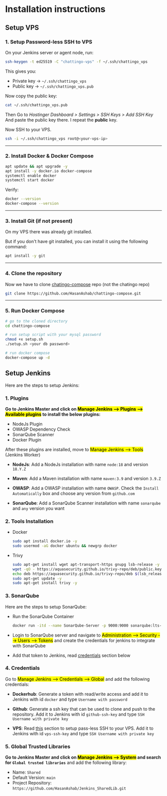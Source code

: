 
# Installation instructions
## Setup VPS
### 1. Setup Password-less SSH to VPS
On your Jenkins server or agent node, run:

```bash
ssh-keygen -t ed25519 -C "chattingo-vps" -f ~/.ssh/chattingo_vps
```

This gives you:

* Private key → `~/.ssh/chattingo_vps`
* Public key → `~/.ssh/chattingo_vps.pub`

Now copy the public key:
```bash
cat ~/.ssh/chattingo_vps.pub
```

Then Go to _Hostinger Dashboard > Settings > SSH Keys > Add SSH Key_ And paste the public key there.
I repeat the **public** key.

Now SSH to your VPS.
```bash
ssh -i ~/.ssh/chattingo_vps root@<your-vps-ip>
```

---


### 2. Install Docker & Docker Compose

```bash
apt update && apt upgrade -y
apt install -y docker.io docker-compose
systemctl enable docker
systemctl start docker
```

Verify:

```bash
docker --version
docker-compose --version
```

---

### 3. Install Git (if not present)
On my VPS there was already git installed.

But if you don't have git installed, you can install it using the following command:
```bash
apt install -y git
```

---

### 4. Clone the repository
Now we have to clone [chatingo-compose](https://github.com/HasanAshab/chattingo-compose) repo (not the chatingo repo)

```bash
git clone https://github.com/HasanAshab/chattingo-compose.git
```

---
### 5. Run Docker Compose
```bash
# go to the cloned directory
cd chattingo-compose

# run setup script with your mysql password
chmod +x setup.sh
./setup.sh <your db password>

# run docker compose
docker-compose up -d
```

## Setup Jenkins
Here are the steps to setup Jenkins:

### 1. Plugins
<b> Go to Jenkins Master and click on  <mark>Manage Jenkins --> Plugins --> Available plugins</mark> to install the below plugins: </b>
  - NodeJs Plugin
  - OWASP Dependency Check
  - SonarQube Scanner
  - Docker Plugin

After these plugins are installed, move to <mark>Manage Jenkins --> Tools </mark> (Jenkins Worker)
- **NodeJs**: Add a NodeJs installation with name `node:18` and version `18.Y.Z`

- **Maven**: Add a Maven installation with name `maven:3.9` and version `3.9.Z`

- **OWASP**: Add a OWASP installation with name `OWASP`. Check the `Install Automatically` box and choose any version from `github.com`

- **SonarQube**: Add a SonarQube Scanner installation with name `sonarqube` and `any` version you want

### 2. Tools Installation
- Docker
  ```bash
  sudo apt install docker.io -y
  sudo usermod -aG docker ubuntu && newgrp docker
  ```
- Trivy
  ```bash
  sudo apt-get install wget apt-transport-https gnupg lsb-release -y
  wget -qO - https://aquasecurity.github.io/trivy-repo/deb/public.key | sudo apt-key add -
  echo deb https://aquasecurity.github.io/trivy-repo/deb $(lsb_release -sc) main | sudo tee -a /etc/apt/sources.list.d/trivy.list
  sudo apt-get update -y
  sudo apt-get install trivy -y
  ```

### 3. SonarQube
Here are the steps to setup SonarQube:
-  Run the SonarQube Container
    ```bash
    docker run -itd --name SonarQube-Server -p 9000:9000 sonarqube:lts-community
    ```
- Login to SonarQube server and navigate to <mark>Administration --> Security --> Users --> Tokens</mark> and create the credentials for jenkins to integrate with SonarQube

- Add that token to Jenkins, read  [credentials](#4-credentials) section below


### 4. Credentials
Go to <mark>Manage Jenkins --> Credentials --> Global</mark> and add the following credentials:
- **Dockerhub**: Generate a token with read/write access and add it to Jenkins with id `docker` and type `Username with password`

- **Github**: Generate a ssh key that can be used to clone and push to the repository. Add it to Jenkins with id `github-ssh-key` and type `SSH Username with private key`

- **VPS**: Read [this](#1-setup-password-less-ssh-to-vps
) section to setup pass-less SSH to your VPS. Add it to Jenkins with id `vps-ssh-key` and type `SSH Username with private key`



### 5. Global Trusted Libraries
<b> Go to Jenkins Master and click on  <mark>Manage Jenkins --> System</mark> and search for `Global trusted libraries`</b> and add the following library:
- Name: `Shared`
- Default Version: `main`
- Project Repository: `https://github.com/HasanAshab/Jenkins_SharedLib.git`
